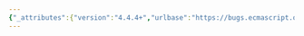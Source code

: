 ```yaml
---
{"_attributes":{"version":"4.4.4+","urlbase":"https://bugs.ecmascript.org/","maintainer":"dherman@mozilla.com"},"bug":{"bug_id":4427,"creation_ts":"2015-07-17 19:13:00 -0700","short_desc":"Annex B.3.3 needs to look at all blocks, not VarScopedDeclarations","delta_ts":"2015-11-02 14:57:22 -0800","product":"ECMA-262 Edition 6","component":"technical issues","version":"unspecified","rep_platform":"All","op_sys":"All","bug_status":"CONFIRMED","priority":"Normal","bug_severity":"enhancement","everconfirmed":true,"reporter":{"uid":"allen","name":"Allen Wirfs-Brock"},"assigned_to":{"uid":"allen","name":"Allen Wirfs-Brock"},"cc":["brterlso","bugs.ecmascript"],"long_desc":[{"commentid":14554,"comment_count":0,"who":{"uid":"allen","name":"Allen Wirfs-Brock"},"bug_when":"2015-07-17 19:13:17 -0700","thetext":"In Annex B.3.3, Step 1.a of the replacement steps for step 29, says:\n\"For each FunctionDeclaration /f/ in /varDeclarations/ that is directly contained in the /StatementList/ of a /Block/, /CaseClause/, or /DefaultClause/,\"\n\nin should instead sya:\n\"For each FunctionDeclaration /f/ that is directly contained in the /StatementList/ of a /Block/, /CaseClause/, or /DefaultClause/ Contained within /code/,\"\n\nthe problem is that /varDeclarations/ only contains the top level function declrations from code.\n\nAlso see https://esdiscuss.org/topic/block-level-function-declarations-web-legacy-compatibility-bug"},{"commentid":14880,"comment_count":1,"who":{"uid":"brterlso","name":"Brian Terlson"},"bug_when":"2015-11-02 14:57:22 -0800","thetext":"Fixed in ES2016 Draft (efbfc88)."}]}}
---
```

